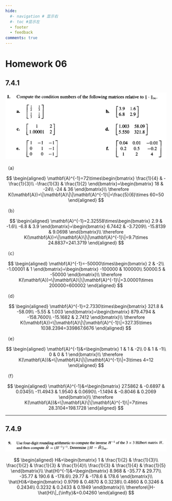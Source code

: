 ```yaml
---
hide:
  #- navigation # 显示右
  #- toc #显示左
  - footer
  - feedback
comments: true
--- 
```


# Homework 06

## 7.4.1

![](../../../assets/Pasted%20image%2020250326134832.png)

（a）

$$
\begin{aligned}
\mathbf{A}^{-1}=72\times\begin{bmatrix}
\frac{1}{4} & -\frac{1}{3}\\
-\frac{1}{3} & \frac{1}{2}
\end{bmatrix}=\begin{bmatrix}
18 & -24\\
-24 & 36
\end{bmatrix}\\
\therefore K(\mathbf{A})=\|\mathbf{A}\|\|\mathbf{A}^{-1}\|=\frac{5}{6}\times 60=50
\end{aligned}
$$

（b）

$$
\begin{aligned}
\mathbf{A}^{-1}=2.32558\times\begin{bmatrix}
2.9 & -1.6\\
-6.8 & 3.9
\end{bmatrix}=\begin{bmatrix}
6.7442 & -3.7209\\
-15.8139 & 9.0698
\end{bmatrix}\\
\therefore K(\mathbf{A})=\|\mathbf{A}\|\|\mathbf{A}^{-1}\|=9.7\times 24.8837=241.3719
\end{aligned}
$$

（c）

$$
\begin{aligned}
\mathbf{A}^{-1}=-50000\times\begin{bmatrix}
2 & -2\\
-1.00001 & 1
\end{bmatrix}=\begin{bmatrix}
-100000 & 100000\\
50000.5 & -50000
\end{bmatrix}\\
\therefore K(\mathbf{A})=\|\mathbf{A}\|\|\mathbf{A}^{-1}\|=3.00001\times 200000=600002
\end{aligned}
$$

（d）

$$
\begin{aligned}
\mathbf{A}^{-1}=2.7330\times\begin{bmatrix}
321.8 & -58.09\\
-5.55 & 1.003
\end{bmatrix}=\begin{bmatrix}
879.4794 & -158.7600\\
-15.1682 & 2.7412
\end{bmatrix}\\
\therefore K(\mathbf{A})=\|\mathbf{A}\|\|\mathbf{A}^{-1}\|=327.35\times 1038.2394=339867.6676
\end{aligned}
$$

（e）

$$
\begin{aligned}
\mathbf{A}^{-1}&=\begin{bmatrix}
1 & 1 & -2\\
0 & 1 & -1\\
0 & 0 & 1
\end{bmatrix}\\
\therefore K(\mathbf{A})&=\|\mathbf{A}\|\|\mathbf{A}^{-1}\|=3\times 4=12
\end{aligned}
$$

（f）

$$
\begin{aligned}
\mathbf{A}^{-1}&=\begin{bmatrix}
27.5862 & -0.6897 & 0.0345\\
-11.4943 & 1.9540 & 0.0690\\
-1.1494 & -0.8046 & 0.2069
\end{bmatrix}\\
\therefore K(\mathbf{A})&=\|\mathbf{A}\|\|\mathbf{A}^{-1}\|=7\times 28.3104=198.1728
\end{aligned}
$$

***
## 7.4.9

![](../../../assets/Pasted%20image%2020250326134902.png)

$$
\begin{aligned}
H&=\begin{bmatrix}
1 & \frac{1}{2} & \frac{1}{3}\\
\frac{1}{2} & \frac{1}{3} & \frac{1}{4}\\
\frac{1}{3} & \frac{1}{4} & \frac{1}{5}
\end{bmatrix}\\
\hat{H}^{-1}&=\begin{bmatrix}
8.968 & -35.77 & 29.77\\
-35.77 & 190.6 & -178.6\\
29.77 & -178.6 & 178.6
\end{bmatrix}\\
\hat{H}&=\begin{bmatrix}
0.9799 & 0.4870 & 0.3238\\
0.4860 & 0.3246 & 0.2434\\
0.3232 & 0.2433 & 0.1949
\end{bmatrix}\\
\therefore\|H-\hat{H}\|_{\infty}&=0.04260
\end{aligned}
$$

